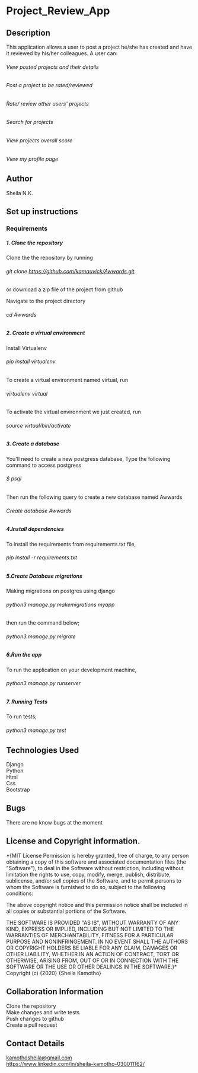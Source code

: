 # Project_Review_App

## Description
This application allows a user to post a project he/she has created and have it reviewed by his/her colleagues. 
A user can:

###### View posted projects and their details
###### Post a project to be rated/reviewed
###### Rate/ review other users' projects
###### Search for projects 
###### View projects overall score
###### View my profile page

## Author
Sheila N.K.

## Set up instructions
### Requirements
##### 1. Clone the repository
Clone the the repository by running

###### git clone https://github.com/kamauvick/Awwards.git
or download a zip file of the project from github

Navigate to the project directory

###### cd Awwards
##### 2. Create a virtual environment
Install Virtualenv

###### pip install virtualenv
To create a virtual environment named virtual, run

###### virtualenv virtual
To activate the virtual environment we just created, run

###### source virtual/bin/activate
##### 3. Create a database
You'll need to create a new postgress database, Type the following command to access postgress

###### $ psql
Then run the following query to create a new database named Awwards

###### Create database Awwards
##### 4.Install dependencies
To install the requirements from requirements.txt file,

###### pip install -r requirements.txt
##### 5.Create Database migrations
Making migrations on postgres using django

###### python3 manage.py makemigrations myapp
then run the command below;

###### python3 manage.py migrate
##### 6.Run the app
To run the application on your development machine,

###### python3 manage.py runserver
##### 7. Running Tests
To run tests;

###### python3 manage.py test

## Technologies Used
Django\
Python\
Html\
Css\
Bootstrap

## Bugs
There are no know bugs at the moment

## License and Copyright information.
*{MIT License Permission is hereby granted, free of charge, to any person obtaining a copy of this software and associated documentation files (the "Software"), to deal in the Software without restriction, including without limitation the rights to use, copy, modify, merge, publish, distribute, sublicense, and/or sell copies of the Software, and to permit persons to whom the Software is furnished to do so, subject to the following conditions:

The above copyright notice and this permission notice shall be included in all copies or substantial portions of the Software.

THE SOFTWARE IS PROVIDED "AS IS", WITHOUT WARRANTY OF ANY KIND, EXPRESS OR IMPLIED, INCLUDING BUT NOT LIMITED TO THE WARRANTIES OF MERCHANTABILITY, FITNESS FOR A PARTICULAR PURPOSE AND NONINFRINGEMENT. IN NO EVENT SHALL THE AUTHORS OR COPYRIGHT HOLDERS BE LIABLE FOR ANY CLAIM, DAMAGES OR OTHER LIABILITY, WHETHER IN AN ACTION OF CONTRACT, TORT OR OTHERWISE, ARISING FROM, OUT OF OR IN CONNECTION WITH THE SOFTWARE OR THE USE OR OTHER DEALINGS IN THE SOFTWARE.}* Copyright (c) {2020} {Sheila Kamotho}

## Collaboration Information
Clone the repository\
Make changes and write tests\
Push changes to github\
Create a pull request

## Contact Details
kamothosheila@gmail.com\
https://www.linkedin.com/in/sheila-kamotho-030011162/


